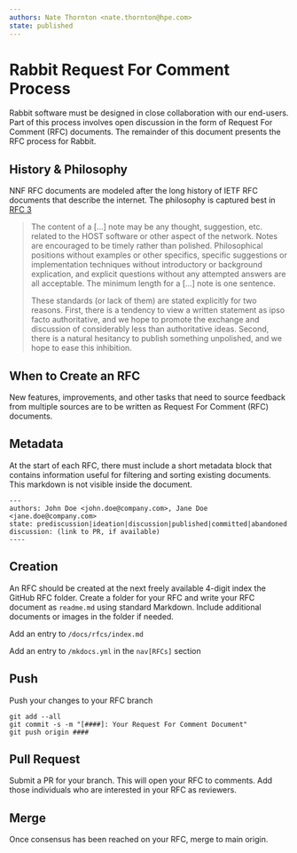 ```yaml
---
authors: Nate Thornton <nate.thornton@hpe.com>
state: published
---
```

Rabbit Request For Comment Process
==================================

Rabbit software must be designed in close collaboration with our end-users. Part of this process involves open discussion in the form of Request For Comment (RFC) documents. The remainder of this document presents the RFC process for Rabbit.

History & Philosophy
-------------------

NNF RFC documents are modeled after the long history of IETF RFC documents that describe the internet. The philosophy is captured best in [RFC 3](https://www.rfc-editor.org/rfc/rfc3)

> The content of a [...] note may be any thought, suggestion, etc. related to
the HOST software or other aspect of the network.  Notes are encouraged to
be timely rather than polished.  Philosophical positions without examples
or other specifics, specific suggestions or implementation techniques
without introductory or background explication, and explicit questions
without any attempted answers are all acceptable.  The minimum length for
a [...] note is one sentence.
>
> These standards (or lack of them) are stated explicitly for two reasons.
First, there is a tendency to view a written statement as ipso facto
authoritative, and we hope to promote the exchange and discussion of
considerably less than authoritative ideas.  Second, there is a natural
hesitancy to publish something unpolished, and we hope to ease this
inhibition.


When to Create an RFC
---------------------
New features, improvements, and other tasks that need to source feedback from multiple sources are to be written as Request For Comment (RFC) documents.

Metadata
--------
At the start of each RFC, there must include a short metadata block that contains information useful for filtering and sorting existing documents. This markdown is not visible inside the document.

```
---
authors: John Doe <john.doe@company.com>, Jane Doe <jane.doe@company.com>
state: prediscussion|ideation|discussion|published|committed|abandoned
discussion: (link to PR, if available)
----
```

Creation
---------

An RFC should be created at the next freely available 4-digit index the GitHub RFC folder. Create a folder for your RFC and write your RFC document as `readme.md` using standard Markdown. Include additional documents or images in the folder if needed.

Add an entry to `/docs/rfcs/index.md`

Add an entry to `/mkdocs.yml` in the `nav[RFCs]` section

Push
----
Push your changes to your RFC branch

```
git add --all
git commit -s -m "[####]: Your Request For Comment Document"
git push origin ####
```

Pull Request
------------
Submit a PR for your branch. This will open your RFC to comments. Add those individuals who are interested in your RFC as reviewers.

Merge
-----
Once consensus has been reached on your RFC, merge to main origin. 

